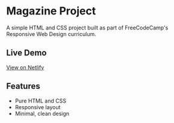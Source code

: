 # Magazine Project

A simple HTML and CSS project built as part of FreeCodeCamp's Responsive Web Design curriculum.

## Live Demo
[View on Netlify](https://comfy-bombolone-593b20.netlify.app/)

## Features
- Pure HTML and CSS
- Responsive layout
- Minimal, clean design
